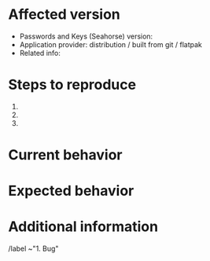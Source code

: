 <!--
  Please check first if your problem isn't already listed in the issue tracker
  and/or if it's fixed in the latest stable version.
-->

# Affected version
- Passwords and Keys (Seahorse) version: <!-- The version, or the commit if building from git -->
- Application provider: distribution / built from git / flatpak <!-- Delete the unwanted anwsers -->
- Related info:
<!-- If you can, please mention distro (+version), GPG/SSH version (if applicable) -->

# Steps to reproduce
<!--
  Explain in detail the steps on how the issue can be reproduced.
-->
1.
2.
3.

# Current behavior
<!-- Describe the current behavior. -->


# Expected behavior
<!-- Describe the expected behavior. -->


# Additional information
<!--
  Provide more information that could be relevant.
    
  If the issue is a crash, provide a stack trace following the steps in:
  https://wiki.gnome.org/Community/GettingInTouch/Bugzilla/GettingTraces
-->


<!-- Ignore the text under this line. -->
/label ~"1. Bug"
